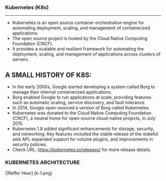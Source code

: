 ### Kubernetes (K8s)
-------------------

* Kubernetes is an open source container orchestration engine for automating deployment, scaling, and management of containerized applications. 
* The open source project is hosted by the Cloud Native Computing Foundation (CNCF).
* It provides a scalable and resilient framework for automating the deployment, scaling, and management of applications across clusters of servers.

## A SMALL HISTORY OF K8S:
* In the early 2000s, Google started developing a system called Borg to manage their internal containerized applications. 
* Borg enabled Google to run applications at scale, providing features such as automatic scaling, service discovery, and fault tolerance.
* In 2014, Google open-sourced a version of Borg called Kubernetes.
* Kubernetes was donated to the Cloud Native Computing Foundation (CNCF), a neutral home for open-source cloud-native projects, in July 2015.
* Kubernetes 1.8 added significant enhancements for storage, security, and networking. Key features included the stable release of the stateful sets API, expanded support for volume plugins, and improvements in security policies.
* Check URL: https://kubernetes.io/releases/ for more release details.

### KUBERNETES ARCHITECTURE 

![Reffer Hear] (k-1.png)
